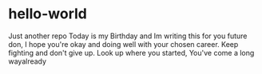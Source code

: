 # hello-world
Just another repo
Today is my Birthday and Im writing this for you future don, I hope you're okay and doing
well with your chosen career. Keep fighting and don't give up. Look up where you started,
You've come a long wayalready
